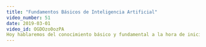 ```yaml
---
title: "Fundamentos Básicos de Inteligencia Artificial"
video_number: 51
date: 2019-03-01
video_id: OGDOzo0ozPA
Hoy hablaremos del conocimiento básico y fundamental a la hora de iniciarse en el extraordinario ámbito de la inteligencia artificial,creando neuronas, sistemas deep learning y muchas cosas más.
---
```


